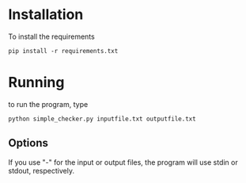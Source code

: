 # Installation
To install the requirements

```shell
pip install -r requirements.txt
```

# Running

to run the program, type

```shell
python simple_checker.py inputfile.txt outputfile.txt
```

## Options
If you use "-" for the input or output files, the program will use stdin or stdout, respectively.

